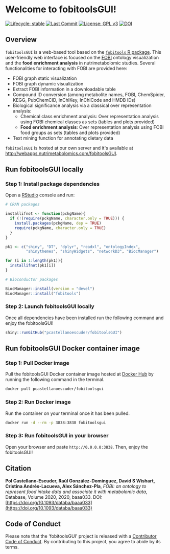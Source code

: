# Welcome to fobitoolsGUI!

<!-- badges: start --> 

[![Lifecycle: stable](https://img.shields.io/badge/lifecycle-stable-brightgreen.svg)](https://www.tidyverse.org/lifecycle/#stable)
[![Last Commit](https://img.shields.io/github/last-commit/pcastellanoescuder/fobitoolsGUI.svg)](https://github.com/pcastellanoescuder/fobitoolsGUI/commits/master)
[![License: GPL v3](https://img.shields.io/badge/License-GPLv3-blue.svg)](https://www.gnu.org/licenses/gpl-3.0)
[![DOI](https://img.shields.io/badge/DOI-https%3A%2F%2Fdoi.org%2F10.1093%2Fdataba%2Fbaaa033-blue)](https://doi.org/10.1093/databa/baaa033)  

<!-- badges: end -->

## Overview

`fobitoolsGUI` is a web-based tool based on the [`fobitools` R package](https://github.com/pcastellanoescuder/fobitools). This user-friendly web interface is focused on the [FOBI](https://github.com/pcastellanoescuder/FoodBiomarkerOntology) ontology visualization and the **food enrichment analysis** in nutrimetabolomic studies. Several functionalities for interacting with FOBI are provided here:

  - FOBI graph static visualization
  - FOBI graph dynamic visualization
  - Extract FOBI information in a downloadable table
  - Compound ID conversion (among metabolite names, FOBI, ChemSpider, KEGG, PubChemCID, InChIKey, InChICode and HMDB IDs)
  - Biological significance analysis via a classical over representation analysis:
      - Chemical class enrichment analysis: Over representation analysis using FOBI chemical classes as sets (tables and plots provided)
      - **Food enrichment analysis**: Over representation analysis using FOBI food groups as sets (tables and plots provided)
  - Text mining function for annotating dietary data

`fobitoolsGUI` is hosted at our own server and it's available at http://webapps.nutrimetabolomics.com/fobitoolsGUI.

## Run fobitoolsGUI locally

### Step 1: Install package dependencies

Open a [RStudio](https://rstudio.com) console and run:

``` r
# CRAN packages

installifnot <- function(pckgName){
  if (!(require(pckgName, character.only = TRUE))) {
    install.packages(pckgName, dep = TRUE)
    require(pckgName, character.only = TRUE)
  }
}

pk1 <- c("shiny", "DT", "dplyr", "readxl", "ontologyIndex",
         "shinythemes", "shinyWidgets", "networkD3", "BiocManager")

for (i in 1:length(pk1)){
  installifnot(pk1[i])
}

# Bioconductor packages

BiocManager::install(version = "devel")
BiocManager::install("fobitools")
```

### Step 2: Launch fobitoolsGUI locally

Once all dependencies have been installed run the following command and enjoy the fobitoolsGUI!  

``` r
shiny::runGitHub("pcastellanoescuder/fobitoolsGUI")
```    

## Run fobitoolsGUI Docker container image

### Step 1: Pull Docker image

Pull the fobitoolsGUI Docker container image hosted at [Docker Hub](https://hub.docker.com/repository/docker/pcastellanoescuder/fobitoolsgui) by running the following command in the terminal.

``` bash
docker pull pcastellanoescuder/fobitoolsgui
```

### Step 2: Run Docker image

Run the container on your terminal once it has been pulled.   

``` bash
docker run -d --rm -p 3838:3838 fobitoolsgui
```

### Step 3: Run fobitoolsGUI in your browser

Open your browser and paste `http://0.0.0.0:3838`. Then, enjoy the fobitoolsGUI!   

## Citation

**Pol Castellano-Escuder, Raúl González-Domínguez, David S Wishart, Cristina Andrés-Lacueva, Alex Sánchez-Pla**, _FOBI: an ontology to represent food intake data and associate it with metabolomic data_, Database, Volume 2020, 2020, baaa033. DOI: [https://doi.org/10.1093/databa/baaa033](https://doi.org/10.1093/databa/baaa033)   

## Code of Conduct

Please note that the 'fobitoolsGUI' project is released with a [Contributor Code of Conduct](https://contributor-covenant.org/version/2/0/CODE_OF_CONDUCT.html). By contributing to this project, you agree to abide by its terms.  

